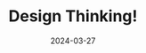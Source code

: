 ---
title: 'Design Thinking!'
link: https://www.designthinking.lol
description: "Read comics about: Designers, developers, managers working in tech or product, blunt honesty or even imposter syndrome."
tags: [fun]
content-type: publication
date: 2024-03-27
---